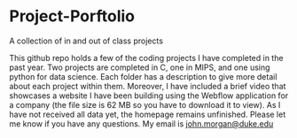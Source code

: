# Project-Porftolio
A collection of in and out of class projects

This github repo holds a few of the coding projects I have completed in the past year. Two projects are completed in C, one in MIPS, and one using python for data science. Each folder has a description to give more detail about each project within them. Moreover, I have included a brief video that showcases a website I have been building using the Webflow application for a company (the file size is 62 MB so you have to download it to view). As I have not received all data yet, the homepage remains unfinished.
Please let me know if you have any questions. My email is john.morgan@duke.edu
